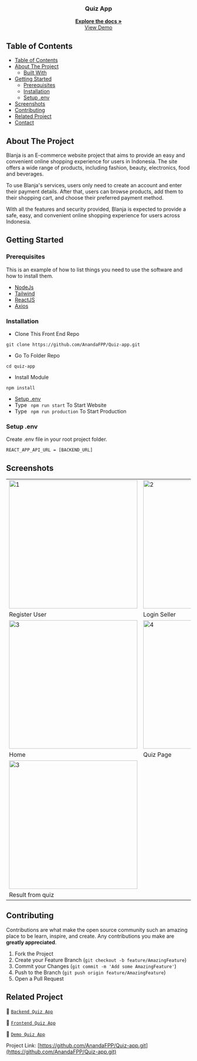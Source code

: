 <br />
<p align="center">
  <h3 align="center">Quiz App</h3>
  <p align="center">
    <a href="https://github.com/AnandaFPP/Quiz-app.git"><strong>Explore the docs »</strong></a>
    <br />
    <a href="">View Demo</a>
  </p>
</p>

## Table of Contents

- [Table of Contents](#table-of-contents)
- [About The Project](#about-the-project)
  - [Built With](#built-with)
- [Getting Started](#getting-started)
  - [Prerequisites](#prerequisites)
  - [Installation](#installation)
  - [Setup .env](#setup-env)
- [Screenshots](#screenshots)
- [Contributing](#contributing)
- [Related Project](#related-project)
- [Contact](#contact)

<!-- ABOUT THE PROJECT -->

## About The Project

Blanja is an E-commerce website project that aims to provide an easy and convenient online shopping experience for users in Indonesia. The site offers a wide range of products, including fashion, beauty, electronics, food and beverages.

To use Blanja's services, users only need to create an account and enter their payment details. After that, users can browse products, add them to their shopping cart, and choose their preferred payment method.

With all the features and security provided, Blanja is expected to provide a safe, easy, and convenient online shopping experience for users across Indonesia.

<!-- GETTING STARTED -->

## Getting Started

### Prerequisites

This is an example of how to list things you need to use the software and how to install them.

- [NodeJs](https://nodejs.org/en/download/)
- [Tailwind](https://getbootstrap.com/)
- [ReactJS](https://reactjs.org/)
- [Axios](https://www.npmjs.com/package/axios)

### Installation

- Clone This Front End Repo

```
git clone https://github.com/AnandaFPP/Quiz-app.git
```

- Go To Folder Repo

```
cd quiz-app
```

- Install Module

```
npm install
```

- <a href="#setup-env">Setup .env</a>
- Type ` npm run start` To Start Website
- Type ` npm run production` To Start Production

### Setup .env

Create .env file in your root project folder.

```
REACT_APP_API_URL = [BACKEND_URL]
```

<!-- ROADMAP -->

## Screenshots

<table>
 <tr>
    <td><img width="350px" src="/src/assets/docs/registercustomer.png"  border="0" border="0" alt="1" /></td>
    <td> <img width="350px" src="/src/assets/docs/registerseller.png" \ border="0"  border="0"  border="0"  alt="2" /></td>
  </tr>
   <tr>
    <td>Register User</td>
    <td>Login Seller</td>
  </tr>

  <tr>
    <td><img width="350px" src="/src/assets/docs/logindocs.png"  border="0" border="0" alt="3" /> </td>
    <td><img width="350px" src="/src/assets/docs/logindocs.png"  border="0" border="0" alt="4" /></td>

  </tr>
   <tr>
    <td>Home</td>
    <td>Quiz Page</td>
  </tr>
  <tr>
    <td><img width="350px" src="/src/assets/docs/homedocs.png"  border="0" border="0" alt="3" /> </td>
  </tr>
   <tr>
    <td>Result from quiz</td>
  </tr>

</table>
<!-- CONTRIBUTING -->

## Contributing

Contributions are what make the open source community such an amazing place to be learn, inspire, and create. Any contributions you make are **greatly appreciated**.

1. Fork the Project
2. Create your Feature Branch (`git checkout -b feature/AmazingFeature`)
3. Commit your Changes (`git commit -m 'Add some AmazingFeature'`)
4. Push to the Branch (`git push origin feature/AmazingFeature`)
5. Open a Pull Request

## Related Project

:rocket: [`Backend Quiz App`](https://github.com/AnandaFPP/Quiz-app.git)

:rocket: [`Frontend Quiz App`](https://github.com/AnandaFPP/Quiz-app-BE.git)

:rocket: [`Demo Quiz App`]()

Project Link: [https://github.com/AnandaFPP/Quiz-app.git](https://github.com/AnandaFPP/Quiz-app.git)
